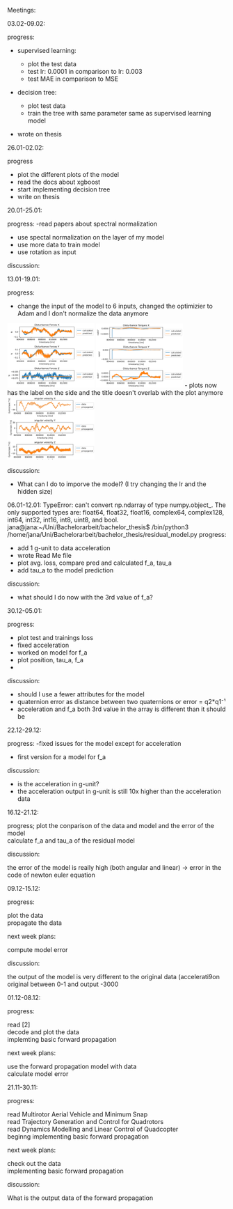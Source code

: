 Meetings:

03.02-09.02:

progress:
- supervised learning:
    - plot the test data
    - test lr: 0.0001 in comparison to lr: 0.003
    - test MAE in comparison to MSE

- decision tree:
    - plot test data
    - train the tree with same parameter same as supervised learning model

- wrote on thesis


26.01-02.02:

progress
- plot the different plots of the model
- read the docs about xgboost
- start implementing decision tree
- write on thesis

20.01-25.01:

progress:
-read papers about spectral normalization
- use spectal normalization on the layer of my model
- use more data to train model
- use rotation as input

discussion:


13.01-19.01:

progress:
- change the input of the model to 6 inputs, changed the optimizier to Adam and I don't normalize the data anymore

<img src = 'pdf/f_a.png' width = '200'>
<img src = 'pdf/tau_a.png' width = '200'>
- plots now has the label on the side and the title doesn't overlab with the plot anymore

<img src = 'pdf/Angular Velocity Jana 00.png'  width="200">

discussion:
- What can I do to imporve the model? (I try changing the lr and the hidden size)


06.01-12.01:
TypeError: can't convert np.ndarray of type numpy.object_. The only supported types are: float64, float32, float16, complex64, complex128, int64, int32, int16, int8, uint8, and bool.
jana@jana:~/Uni/Bachelorarbeit/bachelor_thesis$ /bin/python3 /home/jana/Uni/Bachelorarbeit/bachelor_thesis/residual_model.py
progress:
- add 1 g-unit to data acceleration
- wrote Read Me file
- plot avg. loss, compare pred and calculated f_a, tau_a
- add tau_a to the model prediction


discussion:
- what should I do now with the 3rd value of f_a?

30.12-05.01:

progress:
- plot test and trainings loss <br  />
- fixed acceleration <br  />
- worked on model for f_a  <br  />
- plot position, tau_a, f_a <br  />
- 

discussion:
- should I use a fewer attributes for the model <br  />
- quaternion error as distance between two quaternions or error = q2*q1⁻¹  <br  />
- acceleration and f_a both 3rd value in the array is different than it should be  <br  />



22.12-29.12:

progress:
-fixed issues for the model except for acceleration<br  />
- first version for a model for f_a

discussion:
- is the acceleration in g-unit? <br  />
- the acceleration output in g-unit is still 10x higher than the acceleration data <br  />



16.12-21.12:

progress;
plot the conparison of the data and model and the error of the model <br  />
calculate f_a and tau_a of the residual model

discussion:

the error of the model is really high (both angular and linear) -> error in the code of newton euler equation <br  />


09.12-15.12:

progress:

plot the data <br /> 
propagate the data <br /> 

next week plans:

compute model error<br /> 

discussion:

the output of the model is very different to the original data (accelerati9on original between 0-1 and output -3000 <br /> 


01.12-08.12: 


progress:

read [2] <br /> 
decode and plot the data <br /> 
implemting basic forward propagation <br /> 


next week plans:

use the forward propagation model with data <br /> 
calculate model error <br /> 


21.11-30.11:
 

progress:

read Multirotor Aerial Vehicle and Minimum Snap  <br /> 
read Trajectory Generation and Control for Quadrotors  <br /> 
read Dynamics Modelling and Linear Control of Quadcopter <br />
beginng implementing basic forward propagation <br /> 


next week plans:

check out the data <br /> 
implementing basic forward propagation <br /> 

discussion:

What is the output data of the forward propagation <br />
